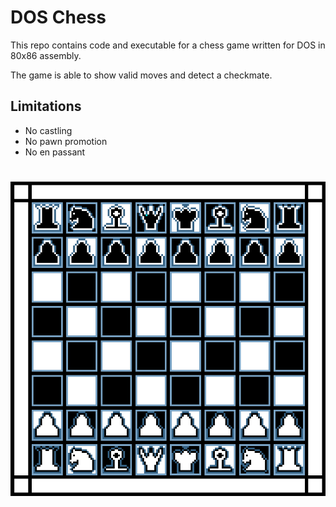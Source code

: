 # DOS Chess

This repo contains code and executable for a chess game written for DOS in 80x86 assembly.

The game is able to show valid moves and detect a checkmate.

## Limitations

- No castling
- No pawn promotion
- No en passant

#

![Example](dos_chess.gif)

